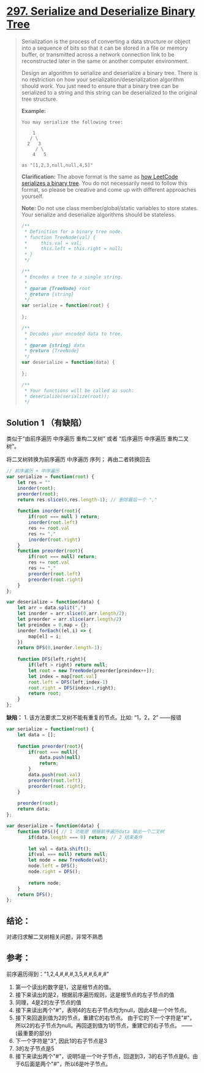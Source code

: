# [297. Serialize and Deserialize Binary Tree](https://leetcode.com/problems/serialize-and-deserialize-binary-tree/)

> Serialization is the process of converting a data structure or object into a sequence of bits so that it can be stored in a file or memory buffer, or transmitted across a network connection link to be reconstructed later in the same or another computer environment.
>
> Design an algorithm to serialize and deserialize a binary tree. There is no restriction on how your serialization/deserialization algorithm should work. You just need to ensure that a binary tree can be serialized to a string and this string can be deserialized to the original tree structure.
>
> **Example:** 
>
> ```
> You may serialize the following tree:
> 
>     1
>    / \
>   2   3
>      / \
>     4   5
> 
> as "[1,2,3,null,null,4,5]"
> ```
>
> **Clarification:** The above format is the same as [how LeetCode serializes a binary tree](https://leetcode.com/faq/#binary-tree). You do not necessarily need to follow this format, so please be creative and come up with different approaches yourself.
>
> **Note:** Do not use class member/global/static variables to store states. Your serialize and deserialize algorithms should be stateless.
>
> ```javascript
> /**
>  * Definition for a binary tree node.
>  * function TreeNode(val) {
>  *     this.val = val;
>  *     this.left = this.right = null;
>  * }
>  */
> 
> /**
>  * Encodes a tree to a single string.
>  *
>  * @param {TreeNode} root
>  * @return {string}
>  */
> var serialize = function(root) {
>     
> };
> 
> /**
>  * Decodes your encoded data to tree.
>  *
>  * @param {string} data
>  * @return {TreeNode}
>  */
> var deserialize = function(data) {
>     
> };
> 
> /**
>  * Your functions will be called as such:
>  * deserialize(serialize(root));
>  */
> ```
>

## Solution 1 （有缺陷）

类似于“由前序遍历 中序遍历 重构二叉树” 或者 “后序遍历 中序遍历 重构二叉树”。

将二叉树转换为前序遍历 中序遍历 序列； 再由二者转换回去

```javascript
// 前序遍历 + 中序遍历
var serialize = function(root) {
    let res = ""
    inorder(root);
    preorder(root);
    return res.slice(0,res.length-1); // 删除最后一个 ","
    
    function inorder(root){
        if(root === null ) return;
        inorder(root.left)
        res += root.val
        res += ","
        inorder(root.right)
    }
    function preorder(root){
        if(root === null) return;
        res += root.val
        res += ","
        preorder(root.left)
        preorder(root.right)
    }
};

var deserialize = function(data) {
    let arr = data.split(",")
    let inorder = arr.slice(0,arr.length/2);
    let preorder = arr.slice(arr.length/2)
    let preindex = 0,map = {};
    inorder.forEach((el,i) => {
        map[el] = i;
    })
    return DFS(0,inorder.length-1);
    
    function DFS(left,right){
        if(left > right) return null;
        let root = new TreeNode(preorder[preindex++]);
        let index = map[root.val]
        root.left = DFS(left,index-1)
        root.right = DFS(index+1,right);
        return root;
    }
};
```

**缺陷：** 1. 该方法要求二叉树不能有重复的节点。比如: “1，2，2” ——报错



```javascript
var serialize = function(root) {
    let data = [];
    
    function preorder(root){
        if(root === null){
            data.push(null)
            return;
        }
        data.push(root.val)
        preorder(root.left);
        preorder(root.right);
    }
    
    preorder(root);
    return data;
};

var deserialize = function(data) {    
    function DFS(){ // 1 功能是 根据前序遍历data 输出一个二叉树
        if(data.length === 0) return; // 2 结束条件
        
        let val = data.shift();
        if(val === null) return null;        
        let node = new TreeNode(val);
        node.left = DFS();
        node.right = DFS();
        
        return node;
    }
	return DFS();
};
```

## 结论：

对递归求解二叉树相关问题，非常不熟悉



## 参考：

前序遍历得到："1,2,4,#,#,#,3,5,#,#,6,#,#"

1. 第一个读出的数字是1，这是根节点的值。
2. 接下来读出的是2，根据前序遍历规则，这是根节点的左子节点的值
3. 同理，4是2的左子节点的值
4. 接下来读出两个"#"，表明4的左右子节点均为null，因此4是一个叶节点。
5. 接下来回退到值为2的节点，重建它的右节点。 由于它的下一个字符是"#"，所以2的右子节点为null。再回退到值为1的节点，重建它的右子节点。 —— (最重要的部分)
6. 下一个字符是"3", 因此1的右子节点是3
7. 3的左子节点是5
8. 接下来读出两个"#"，说明5是一个叶子节点，回退到3，3的右子节点是6。由于6后面是两个"#"，所以6是叶子节点。


